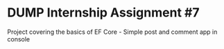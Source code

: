 # DUMP Internship Assignment #7

Project covering the basics of EF Core - 
Simple post and comment app in console
